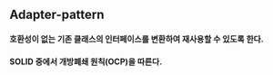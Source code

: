 ## Adapter-pattern

#### 호환성이 없는 기존 클래스의 인터페이스를 변환하여 재사용할 수 있도록 한다.
#### SOLID 중에서 개방폐쇄 원칙(OCP)을 따른다.